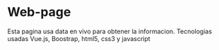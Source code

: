 # Web-page
Esta pagina usa data en vivo para obtener la informacion. 
Tecnologias usadas Vue.js, Boostrap, html5, css3 y javascript
